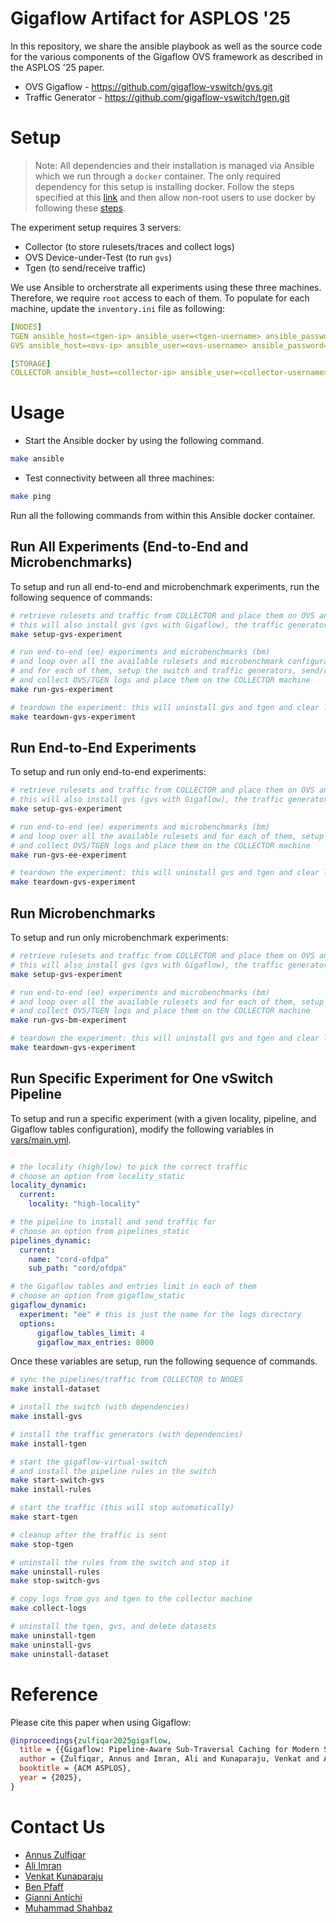 # Gigaflow Artifact for ASPLOS '25

In this repository, we share the ansible playbook as well as the source code for the various components of the Gigaflow OVS framework as described in the ASPLOS '25 paper.

- OVS Gigaflow - https://github.com/gigaflow-vswitch/gvs.git
- Traffic Generator - https://github.com/gigaflow-vswitch/tgen.git

# Setup

> Note: All dependencies and their installation is managed via Ansible which we run through a `docker` container. The only required dependency for this setup is installing docker. Follow the steps specified at this [link](https://docs.docker.com/engine/install/ubuntu/#install-using-the-repository) and then allow non-root users to use docker by following these [steps](https://docs.docker.com/engine/install/linux-postinstall/).

The experiment setup requires 3 servers: 
- Collector (to store rulesets/traces and collect logs)
- OVS Device-under-Test (to run `gvs`)
- Tgen (to send/receive traffic)

We use Ansible to orcherstrate all experiments using these three machines. Therefore, we require `root` access to each of them. To populate for each machine, update the `inventory.ini` file as following:

```yml
[NODES]
TGEN ansible_host=<tgen-ip> ansible_user=<tgen-username> ansible_password=<tgen-password> ansible_sudo_pass=<tgen-root-password>
GVS ansible_host=<ovs-ip> ansible_user=<ovs-username> ansible_password=<ovs-password> ansible_sudo_pass=<ovs-root-password>

[STORAGE]
COLLECTOR ansible_host=<collector-ip> ansible_user=<collector-username> ansible_password=<collector-password> ansible_sudo_pass=<collector-root-password> ansible_ssh_user=<collector-username> ansible_ssh_pass=<collector-root-password>
```

# Usage

- Start the Ansible docker by using the following command.
```sh
make ansible
```

- Test connectivity between all three machines:
```sh
make ping
```

Run all the following commands from within this Ansible docker container.

## Run All Experiments (End-to-End and Microbenchmarks)

To setup and run all end-to-end and microbenchmark experiments, run the following sequence of commands:

```sh
# retrieve rulesets and traffic from COLLECTOR and place them on OVS and TGEN
# this will also install gvs (gvs with Gigaflow), the traffic generator, and all their dependencies
make setup-gvs-experiment

# run end-to-end (ee) experiments and microbenchmarks (bm)
# and loop over all the available rulesets and microbenchmark configurations
# and for each of them, setup the switch and traffic generators, send/receive the traffic
# and collect OVS/TGEN logs and place them on the COLLECTOR machine
make run-gvs-experiment

# teardown the experiment: this will uninstall gvs and tgen and clear logs from local machines; logs will remain saved on the COLLECTOR machine
make teardown-gvs-experiment
```

## Run End-to-End Experiments

To setup and run only end-to-end experiments:

```sh
# retrieve rulesets and traffic from COLLECTOR and place them on OVS and TGEN
# this will also install gvs (gvs with Gigaflow), the traffic generator, and all their dependencies
make setup-gvs-experiment

# run end-to-end (ee) experiments and microbenchmarks (bm)
# and loop over all the available rulesets and for each of them, setup the switch and traffic generators, send/receive the traffic
# and collect OVS/TGEN logs and place them on the COLLECTOR machine
make run-gvs-ee-experiment

# teardown the experiment: this will uninstall gvs and tgen and clear logs from local machines; logs will remain saved on the COLLECTOR machine
make teardown-gvs-experiment
```

## Run Microbenchmarks
To setup and run only microbenchmark experiments:

```sh
# retrieve rulesets and traffic from COLLECTOR and place them on OVS and TGEN
# this will also install gvs (gvs with Gigaflow), the traffic generator, and all their dependencies
make setup-gvs-experiment

# run end-to-end (ee) experiments and microbenchmarks (bm)
# and loop over all the available rulesets and for each of them, setup the switch and traffic generators, send/receive the traffic
# and collect OVS/TGEN logs and place them on the COLLECTOR machine
make run-gvs-bm-experiment

# teardown the experiment: this will uninstall gvs and tgen and clear logs from local machines; logs will remain saved on the COLLECTOR machine
make teardown-gvs-experiment
```

## Run Specific Experiment for One vSwitch Pipeline

To setup and run a specific experiment (with a given locality, pipeline, and Gigaflow tables configuration), modify the following variables in [vars/main.yml](vars/main.yml).

```yml

# the locality (high/low) to pick the correct traffic
# choose an option from locality_static
locality_dynamic:
  current:
    locality: "high-locality"

# the pipeline to install and send traffic for
# choose an option from pipelines_static
pipelines_dynamic: 
  current: 
    name: "cord-ofdpa"
    sub_path: "cord/ofdpa"

# the Gigaflow tables and entries limit in each of them
# choose an option from gigaflow_static
gigaflow_dynamic:
  experiment: "ee" # this is just the name for the logs directory
  options:
      gigaflow_tables_limit: 4
      gigaflow_max_entries: 8000
```

Once these variables are setup, run the following sequence of commands. 

```sh
# sync the pipelines/traffic from COLLECTOR to NODES
make install-dataset 

# install the switch (with dependencies)
make install-gvs 

# install the traffic generators (with dependencies)
make install-tgen

# start the gigaflow-virtual-switch
# and install the pipeline rules in the switch
make start-switch-gvs 
make install-rules

# start the traffic (this will stop automatically)
make start-tgen

# cleanup after the traffic is sent
make stop-tgen

# uninstall the rules from the switch and stop it
make uninstall-rules 
make stop-switch-gvs

# copy logs from gvs and tgen to the collector machine
make collect-logs

# uninstall the tgen, gvs, and delete datasets
make uninstall-tgen 
make uninstall-gvs 
make uninstall-dataset
```

# Reference

Please cite this paper when using Gigaflow:

```bibtex
@inproceedings{zulfiqar2025gigaflow,
  title = {{Gigaflow: Pipeline-Aware Sub-Traversal Caching for Modern SmartNICs}},
  author = {Zulfiqar, Annus and Imran, Ali and Kunaparaju, Venkat and Antichi, Gianni and Pfaff, Ben and Shahbaz, Muhammad},
  booktitle = {ACM ASPLOS},
  year = {2025},
}
```

# Contact Us 
- [Annus Zulfiqar](https://annuszulfiqar2021.github.io/)
- [Ali Imran](https://www.linkedin.com/in/ali-imran-936a30202/)
- [Venkat Kunaparaju](https://www.linkedin.com/in/venkat-kunaparaju-3b8832232/)
- [Ben Pfaff](https://www.linkedin.com/in/ben-pfaff-414a262bb/)
- [Gianni Antichi](https://www.linkedin.com/in/gianniantichi/)
- [Muhammad Shahbaz](https://mshahbaz.gitlab.io/)


